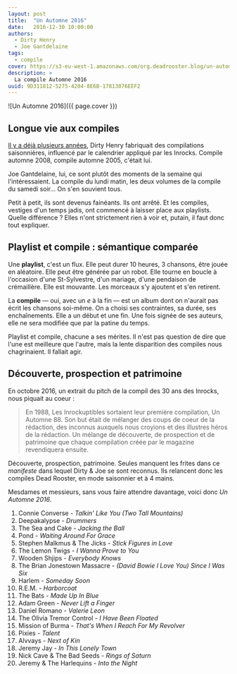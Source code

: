 ```yaml
---
layout: post
title:  "Un Automne 2016"
date:   2016-12-30 10:00:00
authors:
  - Dirty Henry
  - Joe Gantdelaine
tags:
  - compile
cover: https://s3-eu-west-1.amazonaws.com/org.deadrooster.blog/un-automne-2016.jpg
description: >
  La compile Automne 2016
uuid: 9D311812-5275-4204-8E6B-17813076EEF2
---
```


![Un Automne 2016]({{ page.cover }})

## Longue vie aux compiles

[Il y a déjà plusieurs années][compilations], Dirty Henry fabriquait des
compilations saisonnières, influencé par le calendrier appliqué par les Inrocks.
Compile automne 2008, compile automne 2005, c'était lui.

Joe Gantdelaine, lui, ce sont plutôt des moments de la semaine qui
l'intéressaient. La compile du lundi matin, les deux volumes de la compile du
samedi soir… On s'en souvient tous.

Petit à petit, ils sont devenus fainéants. Ils ont arrêté. Et les compiles,
vestiges d'un temps jadis, ont commencé à laisser place aux playlists.
Quelle différence ? Elles n'ont strictement rien à voir et, putain, il faut
donc tout expliquer.

## Playlist et compile : sémantique comparée

Une **playlist**, c'est un flux. Elle peut durer 10 heures, 3 chansons, être jouée
en aléatoire. Elle peut être générée par un robot. Elle tourne en boucle à
l'occasion d'une St-Sylvestre, d'un mariage, d'une pendaison de crémaillère.
Elle est mouvante. Les morceaux s'y ajoutent et s'en retirent.

La **compile** — oui, avec un *e* à la fin — est un album dont on
n'aurait pas écrit les chansons
soi-même. On a choisi ses contraintes, sa durée, ses enchaînements. Elle a un
début et une fin. Une fois signée de ses auteurs, elle ne sera modifiée que par
la patine du temps.

Playlist et compile, chacune a ses mérites. Il n'est pas question de dire que
l'une est meilleure que l'autre, mais la lente disparition des compiles nous
chagrinaient. Il fallait agir.

## Découverte, prospection et patrimoine

En octobre 2016, un extrait du pitch de la compil des 30 ans des Inrocks, nous
piquait au coeur :

> En 1988, Les Inrockuptibles sortaient leur première compilation, Un Automne
> 88. Son but était de mélanger des coups de coeur de la rédaction, des
> inconnus auxquels nous croyions et des illustres héros de la rédaction. Un
> mélange de découverte, de prospection et de patrimoine que chaque compilation
> créée par le magazine revendiquera ensuite.

Découverte, prospection, patrimoine. Seules manquent les frites dans ce *manifeste*
dans lequel Dirty & Joe se sont reconnus. Ils relancent donc les compiles Dead Rooster, en mode saisonnier et à 4 mains.

Mesdames et messieurs, sans vous faire attendre davantage, voici donc
*Un Automne 2016*.

<div id='automne-2016-playlist'
     class="dr-playlist"
     dr-spotify-id="65xZgjViHqBXVtecuyisTv"
     dr-spotify-user="guiguilele">
</div>

1. Connie Converse - *Talkin' Like You (Two Tall Mountains)*
1. Deepakalypse - *Drummers*
1. The Sea and Cake - *Jacking the Ball*
1. Pond - *Waiting Around For Grace*
1. Stephen Malkmus & The Jicks - *Stick Figures in Love*
1. The Lemon Twigs - *I Wanna Prove to You*
1. Wooden Shjips - *Everybody Knows*
1. The Brian Jonestown Massacre - *(David Bowie I Love You) Since I Was Six*
1. Harlem - *Someday Soon*
1. R.E.M. - *Harborcoat*
1. The Bats - *Made Up In Blue*
1. Adam Green - *Never Lift a Finger*
1. Daniel Romano - *Valerie Leon*
1. The Olivia Tremor Control - *I Have Been Floated*
1. Mission of Burma - *That's When I Reach For My Revolver*
1. Pixies - *Talent*
1. Alvvays - *Next of Kin*
1. Jeremy Jay - *In This Lonely Town*
1. Nick Cave & The Bad Seeds - *Rings of Saturn*
1. Jeremy & The Harlequins - *Into the Night*

[compilations]: http://www.deadrooster.org/-Les-compiles-
